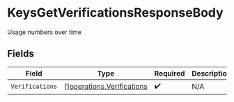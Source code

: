 # KeysGetVerificationsResponseBody

Usage numbers over time


## Fields

| Field                                                                  | Type                                                                   | Required                                                               | Description                                                            |
| ---------------------------------------------------------------------- | ---------------------------------------------------------------------- | ---------------------------------------------------------------------- | ---------------------------------------------------------------------- |
| `Verifications`                                                        | [][operations.Verifications](../../models/operations/verifications.md) | :heavy_check_mark:                                                     | N/A                                                                    |